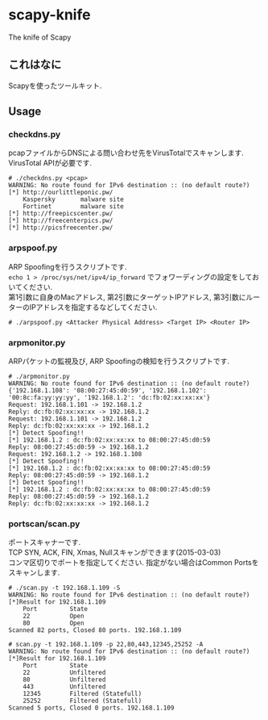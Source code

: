 # scapy-knife
The knife of Scapy

## これはなに

Scapyを使ったツールキット.  

## Usage

### checkdns.py

pcapファイルからDNSによる問い合わせ先をVirusTotalでスキャンします.  
VirusTotal APIが必要です.  
  
```
# ./checkdns.py <pcap>
WARNING: No route found for IPv6 destination :: (no default route?)
[*] http://ourlittleponic.pw/
    Kaspersky       malware site
    Fortinet        malware site
[*] http://freepicscenter.pw/
[*] http://freecenterpics.pw/
[*] http://picsfreecenter.pw/
```
  
### arpspoof.py

ARP Spoofingを行うスクリプトです.  
``` echo 1 > /proc/sys/net/ipv4/ip_forward ``` でフォワーディングの設定をしておいてください.  
第1引数に自身のMacアドレス, 第2引数にターゲットIPアドレス, 第3引数にルーターのIPアドレスを指定するなどしてください.  
  
```
# ./arpspoof.py <Attacker Physical Address> <Target IP> <Router IP>

```
  
### arpmonitor.py

ARPパケットの監視及び, ARP Spoofingの検知を行うスクリプトです.  
  

```
# ./arpmonitor.py                                                                                                            
WARNING: No route found for IPv6 destination :: (no default route?)
{'192.168.1.108': '08:00:27:45:d0:59', '192.168.1.102': '00:8c:fa:yy:yy:yy', '192.168.1.2': 'dc:fb:02:xx:xx:xx'}
Request: 192.168.1.101 -> 192.168.1.2  
Reply: dc:fb:02:xx:xx:xx -> 192.168.1.2 
Request: 192.168.1.101 -> 192.168.1.2  
Reply: dc:fb:02:xx:xx:xx -> 192.168.1.2 
[*] Detect Spoofing!!
[*] 192.168.1.2 : dc:fb:02:xx:xx:xx to 08:00:27:45:d0:59
Reply: 08:00:27:45:d0:59 -> 192.168.1.2 
Request: 192.168.1.2 -> 192.168.1.108  
[*] Detect Spoofing!!
[*] 192.168.1.2 : dc:fb:02:xx:xx:xx to 08:00:27:45:d0:59
Reply: 08:00:27:45:d0:59 -> 192.168.1.2 
[*] Detect Spoofing!!
[*] 192.168.1.2 : dc:fb:02:xx:xx:xx to 08:00:27:45:d0:59
Reply: 08:00:27:45:d0:59 -> 192.168.1.2 
Reply: dc:fb:02:xx:xx:xx -> 192.168.1.2 
```
  
  
### portscan/scan.py

ポートスキャナーです.  
TCP SYN, ACK, FIN, Xmas, Nullスキャンができます(2015-03-03)  
コンマ区切りでポートを指定してください. 指定がない場合はCommon Portsをスキャンします.  

```
# ./scan.py -t 192.168.1.109 -S 
WARNING: No route found for IPv6 destination :: (no default route?)
[*]Result for 192.168.1.109 
    Port         State
    22           Open
    80           Open
Scanned 82 ports, Closed 80 ports. 192.168.1.109
  
# scan.py -t 192.168.1.109 -p 22,80,443,12345,25252 -A
WARNING: No route found for IPv6 destination :: (no default route?)
[*]Result for 192.168.1.109 
    Port         State
    22           Unfiltered
    80           Unfiltered
    443          Unfiltered
    12345        Filtered (Statefull)
    25252        Filtered (Statefull)
Scanned 5 ports, Closed 0 ports. 192.168.1.109
```
  


